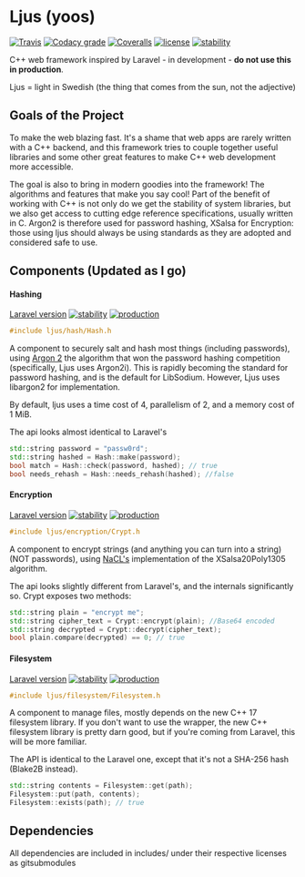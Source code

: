 # Ljus (yoos)
[![Travis](https://img.shields.io/travis/ErikPartridge/ljus.svg?style=flat-square)]()
[![Codacy grade](https://img.shields.io/codacy/grade/9cadf04aee3f4f608796e96cf3bc3e31.svg?style=flat-square)]()
[![Coveralls](https://img.shields.io/coveralls/ErikPartridge/ljus.svg?style=flat-square)]()
[![license](https://img.shields.io/github/license/ErikPartridge/ljus.svg?style=flat-square)]()
[![stability](https://img.shields.io/badge/stability-experimental-orange.svg?style=flat-square)]()

C++ web framework inspired by Laravel - in development - **do not use this in production**.

Ljus = light in Swedish (the thing that comes from the sun, not the adjective)

## Goals of the Project

To make the web blazing fast. It's a shame that web apps are rarely written with a C++ backend, and this framework tries to couple together useful libraries and some other great features to make C++ web development more accessible. 

The goal is also to bring in modern goodies into the framework! The algorithms and features that make you say cool! Part of the benefit of working with C++ is not only do we get the stability of system libraries, but we also get access to cutting edge reference specifications, usually written in C. Argon2 is therefore used for password hashing, XSalsa for Encryption: those using ljus should always be using standards as they are adopted and considered safe to use.

## Components (Updated as I go)

#### Hashing 

[Laravel version](https://laravel.com/docs/5.5/hashing)
[![stability](https://img.shields.io/badge/stability-stable-green.svg?style=flat-square)]()
[![production](https://img.shields.io/badge/production-not%20ready-red.svg?style=flat-square)]()

```c++
#include ljus/hash/Hash.h
```
A component to securely salt and hash most things (including passwords), using [Argon 2](https://P-H-C/phc-winner-argon2) the algorithm that won the password hashing competition (specifically, Ljus uses Argon2i). This is rapidly becoming the standard for password hashing, and is the default for LibSodium. However, Ljus uses libargon2 for implementation.

By default, ljus uses a time cost of 4, parallelism of 2, and a memory cost of 1 MiB.

The api looks almost identical to Laravel's
```c++
std::string password = "passw0rd";
std::string hashed = Hash::make(password);
bool match = Hash::check(password, hashed); // true
bool needs_rehash = Hash::needs_rehash(hashed); //false
```

#### Encryption 

[Laravel version](https://laravel.com/docs/5.5/encryption)
[![stability](https://img.shields.io/badge/stability-stable-green.svg?style=flat-square)]()
[![production](https://img.shields.io/badge/production-not%20ready-red.svg?style=flat-square)]()


```c++
#include ljus/encryption/Crypt.h
```
A component to encrypt strings (and anything you can turn into a string) (NOT passwords), using [NaCL's](https://nacl.cr.yp.to/) implementation of the XSalsa20Poly1305 algorithm.

The api looks slightly different from Laravel's, and the internals significantly so. Crypt exposes two methods:

```c++
std::string plain = "encrypt me";
std::string cipher_text = Crypt::encrypt(plain); //Base64 encoded
std::string decrypted = Crypt::decrypt(cipher_text);
bool plain.compare(decrypted) == 0; // true
```

#### Filesystem

[Laravel version](https://laravel.com/docs/5.5/filesystem)
[![stability](https://img.shields.io/badge/stability-active%20development-orange.svg?style=flat-square)]()
[![production](https://img.shields.io/badge/production-not%20ready-red.svg?style=flat-square)]()

```c++
#include ljus/filesystem/Filesystem.h
```

A component to manage files, mostly depends on the new C++ 17 filesystem library. If you don't want to use the wrapper, the new C++ filesystem library is pretty darn good, but if you're coming from Laravel, this will be more familiar.

The API is identical to the Laravel one, except that it's not a SHA-256 hash (Blake2B instead). 

```c++
std::string contents = Filesystem::get(path);
Filesystem::put(path, contents);
Filesystem::exists(path); // true
```

## Dependencies
All dependencies are included in includes/ under their respective licenses as gitsubmodules
